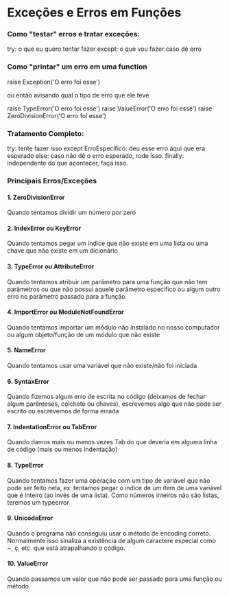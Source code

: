 # Exceções e Erros em Funções

### Como "testar" erros e tratar exceções:

try:
    o que eu quero tentar fazer
except:
    o que vou fazer caso dê erro


### Como "printar" um erro em uma function

raise Exception('O erro foi esse')

ou então avisando qual o tipo de erro que ele teve

raise TypeError('O erro foi esse')
raise ValueError('O erro foi esse')
raise ZeroDivisionError('O erro foi esse')

### Tratamento Completo:

try:
    tente fazer isso
except ErroEspecífico:
    deu esse erro aqui que era esperado 
else:
    caso não dê o erro esperado, rode isso.
finally:
    independente do que acontecer, faça isso.


### Principais Erros/Exceções

#### 1. ZeroDivisionError

Quando tentamos dividir um número por zero


#### 2. IndexError ou KeyError

Quando tentamos pegar um índice que não existe em uma lista ou uma chave que não existe em um dicionário


#### 3. TypeError ou AttributeError

Quando tentamos atribuir um parâmetro para uma função que não tem parâmetros ou que não possui aquele parâmetro específico ou algum outro erro no parâmetro passado para a função

#### 4. ImportError ou ModuleNotFoundError

Quando tentamos importar um módulo não instalado no nosso computador ou algum objeto/função de um módulo que não existe

#### 5. NameError

Quando tentamos usar uma variável que não existe/não foi iniciada

#### 6. SyntaxError

Quando fizemos algum erro de escrita no código (deixamos de fechar algum parênteses, colchete ou chaves), escrevemos algo que não pode ser escrito ou escrevemos de forma errada

#### 7. IndentationError ou TabError

Quando damos mais ou menos vezes Tab do que deveria em alguma linha de código (mais ou menos indentação)

#### 8. TypeError

Quando tentamos fazer uma operação com um tipo de variável que não pode ser feito nela, ex: tentamos pegar o índice de um item de uma variável que é inteiro (ao invés de uma lista). Como números inteiros não são listas, teremos um typeerror 

#### 9. UnicodeError

Quando o programa não conseguiu usar o método de encoding correto. Normalmente isso sinaliza a existência de algum caractere especial como ~, ç, etc. que está atrapalhando o código.

#### 10. ValueError

Quando passamos um valor que não pode ser passado para uma função ou método.